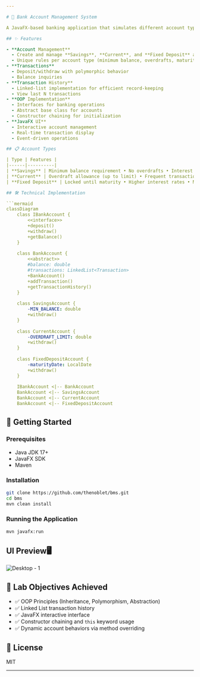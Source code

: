 ```yaml
---

# 🏦 Bank Account Management System

A JavaFX-based banking application that simulates different account types (Savings, Current, Fixed Deposit) with transaction processing, history tracking, and OOP principles.

## ✨ Features

- **Account Management**
  - Create and manage **Savings**, **Current**, and **Fixed Deposit** accounts
  - Unique rules per account type (minimum balance, overdrafts, maturity dates)
- **Transactions**
  - Deposit/withdraw with polymorphic behavior
  - Balance inquiries
- **Transaction History**
  - Linked-list implementation for efficient record-keeping
  - View last N transactions
- **OOP Implementation**
  - Interfaces for banking operations
  - Abstract base class for accounts
  - Constructor chaining for initialization
- **JavaFX UI**
  - Interactive account management
  - Real-time transaction display
  - Event-driven operations

## 📋 Account Types

| Type | Features |
|------|----------|
| **Savings** | Minimum balance requirement • No overdrafts • Interest accrual |
| **Current** | Overdraft allowance (up to limit) • Frequent transactions |
| **Fixed Deposit** | Locked until maturity • Higher interest rates • No early withdrawals |

## 🛠️ Technical Implementation

```mermaid
classDiagram
    class IBankAccount {
        <<interface>>
        +deposit()
        +withdraw()
        +getBalance()
    }
    
    class BankAccount {
        <<abstract>>
        #balance: double
        #transactions: LinkedList<Transaction>
        +BankAccount()
        +addTransaction()
        +getTransactionHistory()
    }
    
    class SavingsAccount {
        -MIN_BALANCE: double
        +withdraw() 
    }
    
    class CurrentAccount {
        -OVERDRAFT_LIMIT: double
        +withdraw()
    }
    
    class FixedDepositAccount {
        -maturityDate: LocalDate
        +withdraw()
    }
    
    IBankAccount <|-- BankAccount
    BankAccount <|-- SavingsAccount
    BankAccount <|-- CurrentAccount
    BankAccount <|-- FixedDepositAccount
```

## 🚀 Getting Started

### Prerequisites
- Java JDK 17+
- JavaFX SDK
- Maven

### Installation
```bash
git clone https://github.com/thenoblet/bms.git
cd bms
mvn clean install
```

### Running the Application
```bash
mvn javafx:run
```

## UI Preview🖥️
![Desktop - 1](https://github.com/user-attachments/assets/04842f09-1524-484f-8fa4-e28e9715bf59)


## 📝 Lab Objectives Achieved
- ✅ OOP Principles (Inheritance, Polymorphism, Abstraction)
- ✅ Linked List transaction history
- ✅ JavaFX interactive interface
- ✅ Constructor chaining and `this` keyword usage
- ✅ Dynamic account behaviors via method overriding

## 📜 License
MIT

---
```

